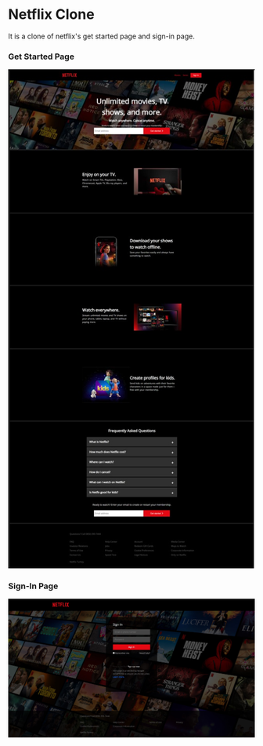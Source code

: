# Netflix Clone

It is a clone of netflix's get started page and sign-in page.

### Get Started Page
<img src="./site-images/getstarted.jpg"></img>


### Sign-In Page
<img src="./site-images/signin.jpg"></img>